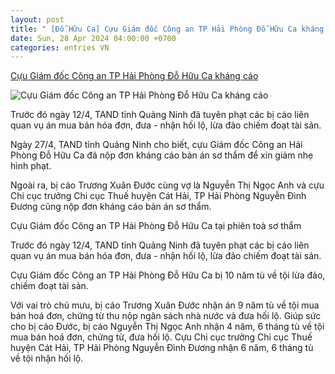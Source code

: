 ```yaml
---
layout: post
title: " [Đỗ Hữu Ca] Cựu Giám đốc Công an TP Hải Phòng Đỗ Hữu Ca kháng cáo"
date: Sun, 28 Apr 2024 04:00:00 +0700
categories: entries VN
---
```

[Cựu Giám đốc Công an TP Hải Phòng Đỗ Hữu Ca kháng cáo](https://vietnamnet.vn/cuu-giam-doc-cong-an-tp-hai-phong-do-huu-ca-khang-cao-2275391.html)

![Cựu Giám đốc Công an TP Hải Phòng Đỗ Hữu Ca kháng cáo](https://static-images.vnncdn.net/files/publish/2024/4/27/cuu-giam-doc-cong-an-tp-hai-phong-do-huu-ca-khang-cao-1222.jpg)

Trước đó ngày 12/4, TAND tỉnh Quảng Ninh đã tuyên phạt các bị cáo liên quan vụ án mua bán hóa đơn, đưa - nhận hối lộ, lừa đảo chiếm đoạt tài sản.

Ngày 27/4, TAND tỉnh Quảng Ninh cho biết, cựu Giám đốc Công an Hải Phòng Đỗ Hữu Ca đã nộp đơn kháng cáo bản án sơ thẩm để xin giảm nhẹ hình phạt.

Ngoài ra, bị cáo Trương Xuân Đước cùng vợ là Nguyễn Thị Ngọc Anh và cựu Chi cục trưởng Chi cục Thuế huyện Cát Hải, TP Hải Phòng Nguyễn Đình Đương cũng nộp đơn kháng cáo bản án sơ thẩm.

Cựu Giám đốc Công an TP Hải Phòng Đỗ Hữu Ca tại phiên toà sơ thẩm

Trước đó ngày 12/4, TAND tỉnh Quảng Ninh đã tuyên phạt các bị cáo liên quan vụ án mua bán hóa đơn, đưa - nhận hối lộ, lừa đảo chiếm đoạt tài sản.

Cựu Giám đốc Công an TP Hải Phòng Đỗ Hữu Ca bị 10 năm tù về tội lừa đảo, chiếm đoạt tài sản.

Với vai trò chủ mưu, bị cáo Trương Xuân Đước nhận án 9 năm tù về tội mua bán hoá đơn, chứng từ thu nộp ngân sách nhà nước và đưa hối lộ. Giúp sức cho bị cáo Đước, bị cáo Nguyễn Thị Ngọc Anh nhận 4 năm, 6 tháng tù về tội mua bán hoá đơn, chứng từ, đưa hối lộ. Cựu Chi cục trưởng Chi cục Thuế huyện Cát Hải, TP Hải Phòng Nguyễn Đình Đương nhận 6 năm, 6 tháng tù về tội nhận hối lộ.

